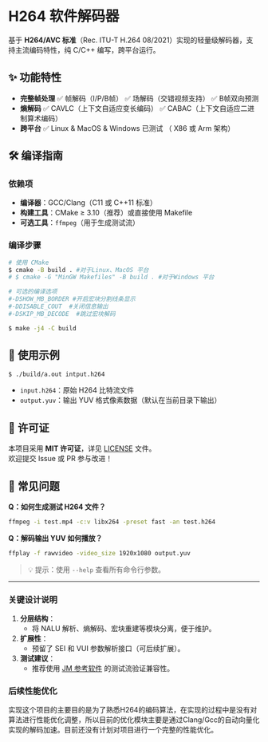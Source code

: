 # H264 软件解码器

基于 **H264/AVC 标准**（Rec. ITU-T H.264 08/2021）实现的轻量级解码器，支持主流编码特性，纯 C/C++ 编写，跨平台运行。

## ✨ 功能特性
- **完整帧处理** 
  ✅ 帧解码（I/P/B帧） 
  ✅ 场解码（交错视频支持） 
  ✅ B帧双向预测  
- **熵解码** 
  ✅ CAVLC（上下文自适应变长编码） 
  ✅ CABAC（上下文自适应二进制算术编码）  
- **跨平台** 
  ✅ Linux & MacOS & Windows 已测试 （ X86 或 Arm 架构）

## 🛠 编译指南

### 依赖项
- **编译器**：GCC/Clang（C11 或 C++11 标准）
- **构建工具**：CMake ≥ 3.10（推荐）或直接使用 Makefile
- **可选工具**：`ffmpeg`（用于生成测试流）

### 编译步骤
```bash
# 使用 CMake
$ cmake -B build . #对于Linux、MacOS 平台
# $ cmake -G "MinGW Makefiles" -B build . #对于Windows 平台

# 可选的编译选项
#-DSHOW_MB_BORDER #开启宏块分割线条显示
#-DDISABLE_COUT  #关闭信息输出
#-DSKIP_MB_DECODE  #跳过宏块解码

$ make -j4 -C build
```

## 🚀 使用示例
```bash
$ ./build/a.out intput.h264
```
- `input.h264`：原始 H264 比特流文件  
- `output.yuv`：输出 YUV 格式像素数据（默认在当前目录下输出）  

## 📜 许可证
本项目采用 **MIT 许可证**，详见 [LICENSE](LICENSE) 文件。  
欢迎提交 Issue 或 PR 参与改进！

## 🙋 常见问题
**Q：如何生成测试 H264 文件？**  
```bash
ffmpeg -i test.mp4 -c:v libx264 -preset fast -an test.h264
```

**Q：解码输出 YUV 如何播放？**  
```bash
ffplay -f rawvideo -video_size 1920x1080 output.yuv
```

> 💡 提示：使用 `--help` 查看所有命令行参数。

---

### 关键设计说明
1. **分层结构**：  
   - 将 NALU 解析、熵解码、宏块重建等模块分离，便于维护。
2. **扩展性**：  
   - 预留了 SEI 和 VUI 参数解析接口（可后续扩展）。
3. **测试建议**：
   - 推荐使用 [JM 参考软件](https://iphome.hhi.de/suehring/tml/) 的测试流验证兼容性。

### 后续性能优化

实现这个项目的主要目的是为了熟悉H264的编码算法，在实现的过程中是没有对算法进行性能优化调整，所以目前的优化模块主要是通过Clang/Gcc的自动向量化实现的解码加速。目前还没有计划对项目进行一个完整的性能优化。
